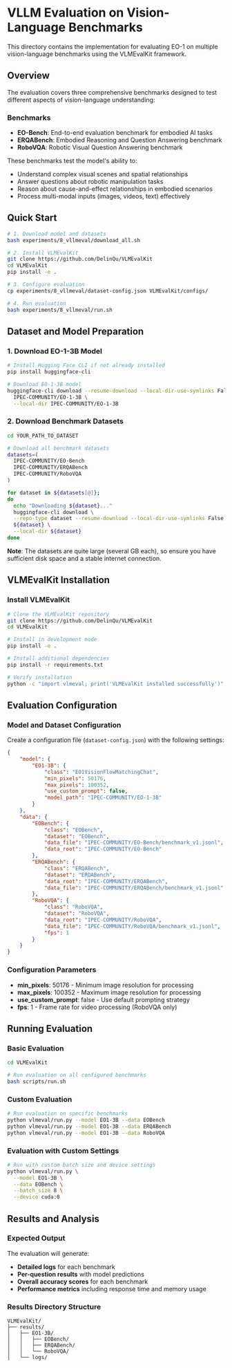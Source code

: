 
# VLLM Evaluation on Vision-Language Benchmarks

This directory contains the implementation for evaluating EO-1 on multiple vision-language benchmarks using the VLMEvalKit framework.

## Overview

The evaluation covers three comprehensive benchmarks designed to test different aspects of vision-language understanding:

### Benchmarks
- **EO-Bench**: End-to-end evaluation benchmark for embodied AI tasks
- **ERQABench**: Embodied Reasoning and Question Answering benchmark  
- **RoboVQA**: Robotic Visual Question Answering benchmark

These benchmarks test the model's ability to:
- Understand complex visual scenes and spatial relationships
- Answer questions about robotic manipulation tasks
- Reason about cause-and-effect relationships in embodied scenarios
- Process multi-modal inputs (images, videos, text) effectively

## Quick Start

```bash
# 1. Download model and datasets
bash experiments/8_vllmeval/download_all.sh

# 2. Install VLMEvalKit
git clone https://github.com/DelinQu/VLMEvalKit
cd VLMEvalKit
pip install -e .

# 3. Configure evaluation
cp experiments/8_vllmeval/dataset-config.json VLMEvalKit/configs/

# 4. Run evaluation
bash experiments/8_vllmeval/run.sh
```

## Dataset and Model Preparation

### 1. Download EO-1-3B Model

```bash
# Install Hugging Face CLI if not already installed
pip install huggingface-cli

# Download EO-1-3B model
huggingface-cli download --resume-download --local-dir-use-symlinks False \
  IPEC-COMMUNITY/EO-1-3B \
  --local-dir IPEC-COMMUNITY/EO-1-3B
```

### 2. Download Benchmark Datasets

```bash
cd YOUR_PATH_TO_DATASET

# Download all benchmark datasets
datasets=(
  IPEC-COMMUNITY/EO-Bench
  IPEC-COMMUNITY/ERQABench
  IPEC-COMMUNITY/RoboVQA
)

for dataset in ${datasets[@]};
do
  echo "Downloading ${dataset}..."
  huggingface-cli download \
  --repo-type dataset --resume-download --local-dir-use-symlinks False \
  ${dataset} \
  --local-dir ${dataset}
done
```

**Note**: The datasets are quite large (several GB each), so ensure you have sufficient disk space and a stable internet connection.

## VLMEvalKit Installation

### Install VLMEvalKit

```bash
# Clone the VLMEvalKit repository
git clone https://github.com/DelinQu/VLMEvalKit
cd VLMEvalKit

# Install in development mode
pip install -e .

# Install additional dependencies
pip install -r requirements.txt

# Verify installation
python -c "import vlmeval; print('VLMEvalKit installed successfully')"
```

## Evaluation Configuration

### Model and Dataset Configuration

Create a configuration file (`dataset-config.json`) with the following settings:

```json
{
    "model": {
        "EO1-3B": {
            "class": "EO1VisionFlowMatchingChat",
            "min_pixels": 50176,
            "max_pixels": 100352,
            "use_custom_prompt": false,
            "model_path": "IPEC-COMMUNITY/EO-1-3B"
        }
    },
    "data": {
        "EOBench": {
            "class": "EOBench",
            "dataset": "EOBench",
            "data_file": "IPEC-COMMUNITY/EO-Bench/benchmark_v1.jsonl",
            "data_root": "IPEC-COMMUNITY/EO-Bench"
        },
        "ERQABench": {
            "class": "ERQABench",
            "dataset": "ERQABench",
            "data_root": "IPEC-COMMUNITY/ERQABench",
            "data_file": "IPEC-COMMUNITY/ERQABench/benchmark_v1.jsonl"
        },
        "RoboVQA": {
            "class": "RoboVQA",
            "dataset": "RoboVQA",
            "data_root": "IPEC-COMMUNITY/RoboVQA",
            "data_file": "IPEC-COMMUNITY/RoboVQA/benchmark_v1.jsonl",
            "fps": 1
        }
    }
}
```

### Configuration Parameters

- **min_pixels**: 50176 - Minimum image resolution for processing
- **max_pixels**: 100352 - Maximum image resolution for processing  
- **use_custom_prompt**: false - Use default prompting strategy
- **fps**: 1 - Frame rate for video processing (RoboVQA only)

## Running Evaluation

### Basic Evaluation

```bash
cd VLMEvalKit

# Run evaluation on all configured benchmarks
bash scripts/run.sh
```

### Custom Evaluation

```bash
# Run evaluation on specific benchmarks
python vlmeval/run.py --model EO1-3B --data EOBench
python vlmeval/run.py --model EO1-3B --data ERQABench
python vlmeval/run.py --model EO1-3B --data RoboVQA
```

### Evaluation with Custom Settings

```bash
# Run with custom batch size and device settings
python vlmeval/run.py \
  --model EO1-3B \
  --data EOBench \
  --batch_size 8 \
  --device cuda:0
```

## Results and Analysis

### Expected Output

The evaluation will generate:
- **Detailed logs** for each benchmark
- **Per-question results** with model predictions
- **Overall accuracy scores** for each benchmark
- **Performance metrics** including response time and memory usage

### Results Directory Structure

```
VLMEvalKit/
├── results/
│   ├── EO1-3B/
│   │   ├── EOBench/
│   │   ├── ERQABench/
│   │   └── RoboVQA/
│   └── logs/
```
